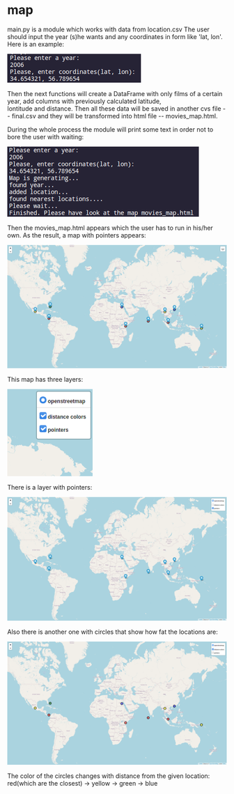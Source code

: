 # map
main.py is a module which works with data from location.csv
The user should input the year (s)he wants and any coordinates
in form like 'lat, lon'. Here is an example:

![](pictures/input.png)

Then the next functions will create a DataFrame with only films of
a certain year, add columns with previously calculated latitude,  
lontitude and distance. Then all these data will be saved in another
cvs file -- final.csv and they will be transformed into html file -- 
movies_map.html.

During the whole process the module will print some text in order not 
to bore the user with waiting:

![](pictures/terminal.png)

Then the movies_map.html appears which the user has to run in his/her
own. As the result, a map with pointers appears:

![](pictures/whole_map.png)

This map has three layers:

![](pictures/layers.png)

There is a layer with pointers:

![](pictures/pointers.png)

Also there is another one with circles that show how fat the locations
are:

![](pictures/circles.png)

The color of the circles changes with distance from the given location:
red(which are the closest) -> yellow -> green -> blue 

